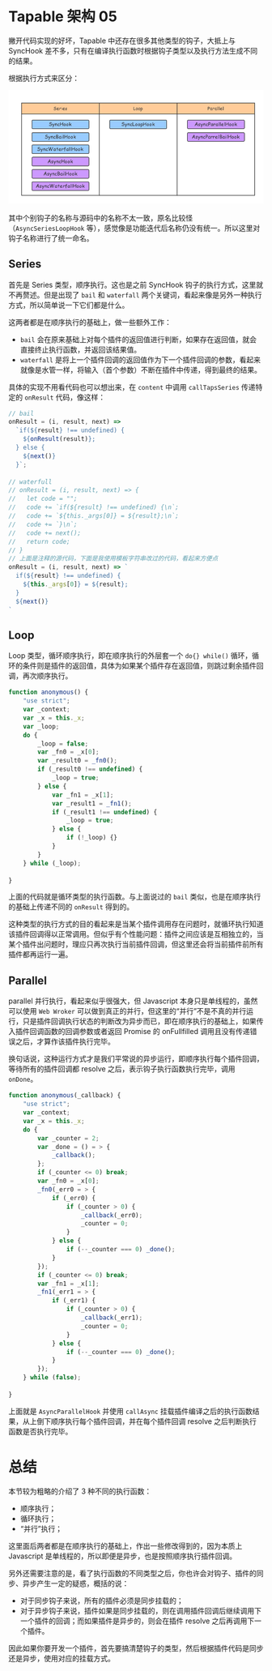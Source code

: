 # Tapable 架构 05

撇开代码实现的好坏，Tapable 中还存在很多其他类型的钩子，大抵上与 SyncHook 差不多，只有在编译执行函数时根据钩子类型以及执行方法生成不同的结果。

根据执行方式来区分：

![Hook type 1](../imgs/hook_type_1.png)

其中个别钩子的名称与源码中的名称不太一致，原名比较怪（`AsyncSeriesLoopHook` 等），感觉像是功能迭代后名称仍没有统一。所以这里对钩子名称进行了统一命名。

## Series

首先是 Series 类型，顺序执行。这也是之前 SyncHook 钩子的执行方式，这里就不再赘述。但是出现了 `bail` 和 `waterfall` 两个关键词，看起来像是另外一种执行方式，所以简单说一下它们都是什么。

这两者都是在顺序执行的基础上，做一些额外工作：

- `bail` 会在原来基础上对每个插件的返回值进行判断，如果存在返回值，就会直接终止执行函数，并返回该结果值。
- `waterfall` 是将上一个插件回调的返回值作为下一个插件回调的参数，看起来就像是水管一样，将输入（首个参数）不断在插件中传递，得到最终的结果。

具体的实现不用看代码也可以想出来，在 `content` 中调用 `callTapsSeries` 传递特定的 `onResult` 代码，像这样：

```js
// bail
onResult = (i, result, next) =>
  `if(${result} !== undefined) {
    ${onResult(result)};
  } else {
    ${next()}
  }`;

// waterfull
// onResult = (i, result, next) => {
//   let code = "";
//   code += `if(${result} !== undefined) {\n`;
//   code += `${this._args[0]} = ${result};\n`;
//   code += `}\n`;
//   code += next();
//   return code;
// }
// 上面是注释的源代码，下面是我使用模板字符串改过的代码，看起来方便点
onResult = (i, result, next) => `
  if(${result} !== undefined) {
    ${this._args[0]} = ${result};
  }
  ${next()}
`
```

## Loop

Loop 类型，循环顺序执行，即在顺序执行的外层套一个 `do{} while()` 循环，循环的条件则是插件的返回值，具体为如果某个插件存在返回值，则跳过剩余插件回调，再次顺序执行。

```js
function anonymous() {
	"use strict";
	var _context;
	var _x = this._x;
	var _loop;
	do {
		_loop = false;
		var _fn0 = _x[0];
		var _result0 = _fn0();
		if (_result0 !== undefined) {
			_loop = true;
		} else {
			var _fn1 = _x[1];
			var _result1 = _fn1();
			if (_result1 !== undefined) {
				_loop = true;
			} else {
				if (!_loop) {}
			}
		}
	} while (_loop);

}
```

上面的代码就是循环类型的执行函数。与上面说过的 `bail` 类似，也是在顺序执行的基础上传递不同的 `onResult` 得到的。

这种类型的执行方式的目的看起来是当某个插件调用存在问题时，就循环执行知道该插件回调得以正常调用。但似乎有个性能问题：插件之间应该是互相独立的，当某个插件出问题时，理应只再次执行当前插件回调，但这里还会将当前插件前所有插件都再运行一遍。

## Parallel

parallel 并行执行，看起来似乎很强大，但 Javascript 本身只是单线程的，虽然可以使用 `Web Wroker` 可以做到真正的并行，但这里的“并行”不是不真的并行运行，只是插件回调执行状态的判断改为异步而已，即在顺序执行的基础上，如果传入插件回调函数的回调参数或者返回 Promise 的 onFullfilled 调用且没有传递错误之后，才算作该插件执行完毕。

换句话说，这种运行方式才是我们平常说的异步运行，即顺序执行每个插件回调，等待所有的插件回调都 resolve 之后，表示钩子执行函数执行完毕，调用 `onDone`。

```js
function anonymous(_callback) {
	"use strict";
	var _context;
	var _x = this._x;
	do {
		var _counter = 2;
		var _done = () = > {
			_callback();
		};
		if (_counter <= 0) break;
		var _fn0 = _x[0];
		_fn0(_err0 = > {
			if (_err0) {
				if (_counter > 0) {
					_callback(_err0);
					_counter = 0;
				}
			} else {
				if (--_counter === 0) _done();
			}
		});
		if (_counter <= 0) break;
		var _fn1 = _x[1];
		_fn1(_err1 = > {
			if (_err1) {
				if (_counter > 0) {
					_callback(_err1);
					_counter = 0;
				}
			} else {
				if (--_counter === 0) _done();
			}
		});
	} while (false);

}
```

上面就是 `AsyncParallelHook` 并使用 `callAsync` 挂载插件编译之后的执行函数结果，从上倒下顺序执行每个插件回调，并在每个插件回调 resolve 之后判断执行函数是否执行完毕。

# 总结

本节较为粗略的介绍了 3 种不同的执行函数：

- 顺序执行；
- 循环执行；
- “并行”执行；

这里面后两者都是在顺序执行的基础上，作出一些修改得到的，因为本质上 Javascript 是单线程的，所以即便是异步，也是按照顺序执行插件回调。

另外还需要注意的是，看了执行函数的不同类型之后，你也许会对钩子、插件的同步、异步产生一定的疑惑，概括的说：

- 对于同步钩子来说，所有的插件必须是同步挂载的；
- 对于异步钩子来说，插件如果是同步挂载的，则在调用插件回调后继续调用下一个插件的回调；而如果插件是异步的，则会在插件 resolve 之后再调用下一个插件。

因此如果你要开发一个插件，首先要搞清楚钩子的类型，然后根据插件代码是同步还是异步，使用对应的挂载方式。